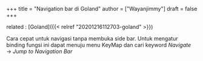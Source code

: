 +++
title = "Navigation bar di Goland"
author = ["Wayanjimmy"]
draft = false
+++

related
: [Goland]({{< relref "20201216112703-goland" >}})

Cara cepat untuk navigasi tanpa membuka side bar. Untuk mengatur binding fungsi ini dapat menuju menu KeyMap dan cari keyword _Navigate_ &rarr; _Jump to Navigation Bar_
